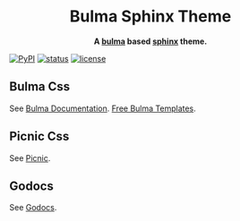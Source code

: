 <h1 align="center">
  Bulma Sphinx Theme
</h1>

<p align="center">
  <strong>
    A <a href="https://bulma.io/">bulma</a> based <a href="https://www.sphinx-doc.org/en/master/">sphinx</a> theme.
  </strong>
</p>

[![PyPI](https://img.shields.io/pypi/v/bulma-sphinx-theme?style=flat-square&logo=python&logoColor=white&color=orange)](https://pypi.org/project/bulma-sphinx-theme/)
[![status](https://img.shields.io/pypi/status/bulma-sphinx-theme.svg?style=flat-square)](https://pypi.org/project/bulma-sphinx-theme/)
[![license](https://img.shields.io/pypi/l/bulma-sphinx-theme.svg?style=flat-square&logo=opensourceinitiative&logoColor=white)](https://github.com/zclab/bulma-sphinx-theme/blob/main/LICENSE)

## Bulma Css

See [Bulma Documentation](https://bulma.io/). [Free Bulma Templates](https://bulmatemplates.github.io/bulma-templates/).

## Picnic Css

See [Picnic](https://picnicss.com/).

## Godocs

See [Godocs](https://demo.themefisher.com/godocs-bulma/single.html).
